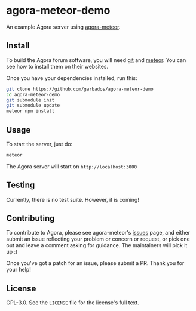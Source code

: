 # agora-meteor-demo

An example Agora server using [agora-meteor](https://github.com/Agora-Project/agora-meteor).

## Install

To build the Agora forum software, you will need [git](https://git-scm.com/) and [meteor](https://www.meteor.com/). You can see how to install them on their websites.

Once you have your dependencies installed, run this:

```bash
git clone https://github.com/garbados/agora-meteor-demo
cd agora-meteor-demo
git submodule init
git submodule update
meteor npm install
```

## Usage

To start the server, just do:

```bash
meteor
```

The Agora server will start on `http://localhost:3000`

## Testing

Currently, there is no test suite. However, it is coming!

## Contributing

To contribute to Agora, please see agora-meteor's [issues](https://github.com/Agora-Project/agora-meteor/issues) page, and either submit an issue reflecting your problem or concern or request, or pick one out and leave a comment asking for guidance. The maintainers will pick it up :)

Once you've got a patch for an issue, please submit a PR. Thank you for your help!

## License

GPL-3.0. See the `LICENSE` file for the license's full text.
